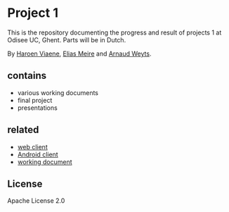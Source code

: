 # Project 1

This is the repository documenting the progress and result of projects 1 at Odisee UC, Ghent. Parts will be in Dutch.

By [Haroen Viaene](https://haroen.me), [Elias Meire](http://eliasmei.re) and [Arnaud Weyts](https://weyts.xyz).

## contains

- various working documents
- final project
- presentations

## related

- [web client](https://github.com/punchtime/web)
- [Android client](https://github.com/punchtime/android)
- [working document](https://docs.google.com/document/d/1GoPG7M0NuxmKBnFluSobNzOe5IZe1-hLGRHtILv4VR4/edit?usp=sharing)

## License

Apache License 2.0
